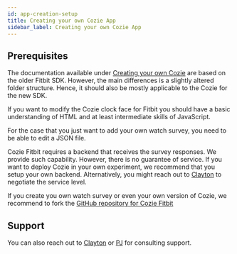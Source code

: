 ```yaml
---
id: app-creation-setup
title: Creating your own Cozie App
sidebar_label: Creating your own Cozie App
---
```


## Prerequisites

The documentation available under [Creating your own Cozie](app-creation-setup) are based on the older Fitbit SDK. However, the main differences is a slightly altered folder structure. Hence, it should also be mostly applicable to the Cozie for the new SDK.

If you want to modify the Cozie clock face for Fitbit you should have a basic understanding of HTML and at least intermediate skills of JavaScript. 

For the case that you just want to add your own watch survey, you need to be able to edit a JSON file.

Cozie Fitbit requires a backend that receives the survey responses. We provide such capability. However, there is no guarantee of service. If you want to deploy Cozie in your own experiment, we recommend that you setup your own backend. Alternatively, you might reach out to [Clayton](mailto:clayton@nus.edu.sg) to negotiate the service level.

If you create you own watch survey or even your own version of Cozie, we recommend to fork the [GitHub repository for Cozie Fitbit](https://github.com/cozie-app/cozie)

## Support
You can also reach out to [Clayton](mailto:clayton@nus.edu.sg) or [PJ](mailto:p.jayathissa@gmail.com) for consulting support.

